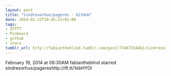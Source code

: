 ```yaml
---
layout: post
title: "sindresorhus/pageres · GitHub"
date: 2014-02-22T10:45:21+01:00
tags:
- IFTTT
- Pinboard
- github
- stars
tumblr_url: http://fabiantheblind.tumblr.com/post/77467354461/sindresorhus-pageres-github
---
```

February 19, 2014 at 08:30AM
fabiantheblind starred sindresorhus/pagereshttp://ift.tt/1ebHYOI
